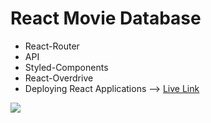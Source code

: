 React Movie Database
====================

+ React-Router
+ API
+ Styled-Components
+ React-Overdrive
+ Deploying React Applications --> [Live Link](http://mdb.filipstepien.com)

![](http://mdb.filipstepien.com/mdb.gif)